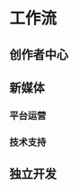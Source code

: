 # 工作流

## 创作者中心

  <Linkcard 
  url="./uploader/deepseek/" 
  title="DeepSeek"  
  logo="/blog/icon/deepseek.png"
  />

## 新媒体

### 平台运营

  <Linkcard 
  url="./media/小红书/" 
  title="小红书"  
  logo="/blog/icon/xiaohongshu.png"
  />

  <Linkcard 
  url="" 
  title="哔哩哔哩~"  
  logo="/blog/icon/bilibili.png"
  />

  <Linkcard 
  url="" 
  title="抖音"  
  logo="/blog/icon/tiktok.png"
  />

  <Linkcard 
  url="" 
  title="视频号"  
  logo="/blog/icon/视频号.png"
  />

### 技术支持

  <Linkcard 
  url="" 
  title="剪映"  
  logo="/blog/icon/jianying.png"
  />

## 独立开发
